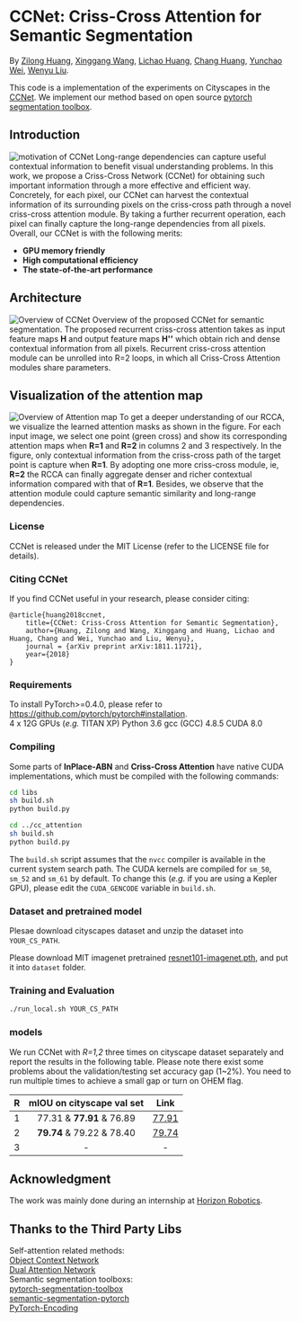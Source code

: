# CCNet: Criss-Cross Attention for Semantic Segmentation
By [Zilong Huang](http://speedinghzl.github.io), [Xinggang Wang](http://www.xinggangw.info/index.htm), [Lichao Huang](https://scholar.google.com/citations?user=F2e_jZMAAAAJ&hl=en), [Chang Huang](https://scholar.google.com/citations?user=IyyEKyIAAAAJ&hl=zh-CN), [Yunchao Wei](https://weiyc.github.io/), [Wenyu Liu](http://mclab.eic.hust.edu.cn/MCWebDisplay/PersonDetails.aspx?Name=Wenyu%20Liu).

This code is a implementation of the experiments on Cityscapes in the [CCNet](https://arxiv.org/abs/1811.11721). 
We implement our method based on open source [pytorch segmentation toolbox](https://github.com/speedinghzl/pytorch-segmentation-toolbox). 

## Introduction
![motivation of CCNet](http://pixkzddvl.bkt.gdipper.com/motivation.png)
Long-range dependencies can capture useful contextual information to benefit visual understanding problems. In this work, we propose a Criss-Cross Network (CCNet) for obtaining such important information through a more effective and efficient way. Concretely, for each pixel, our CCNet can harvest the contextual information of its surrounding pixels on the criss-cross path through a novel criss-cross attention module. By taking a further recurrent operation, each pixel can finally capture the long-range dependencies from all pixels. Overall, our CCNet is with the following merits: 
- **GPU memory friendly**  
- **High computational efficiency** 
- **The state-of-the-art performance** 

## Architecture
![Overview of CCNet](http://pixkzddvl.bkt.gdipper.com/architecture.png)
Overview of the proposed CCNet for semantic segmentation. The proposed recurrent criss-cross attention takes as input feature maps **H** and output feature maps **H''** which obtain rich and dense contextual information from all pixels. Recurrent criss-cross attention module can be unrolled into R=2 loops, in which all Criss-Cross Attention modules share parameters.

## Visualization of the attention map
![Overview of Attention map](http://pixkzddvl.bkt.gdipper.com/attention_vis.png)
To get a deeper understanding of our RCCA, we visualize the learned attention masks as shown in the figure.  For each input image, we select one point (green cross) and show its corresponding attention maps when **R=1** and **R=2** in columns 2 and 3 respectively. In the figure, only contextual information from the criss-cross path of the target point is capture when **R=1**. By adopting one more criss-cross module, ie, **R=2**  the RCCA can finally aggregate denser and richer contextual information compared with that of **R=1**. Besides, we observe that the attention module could capture semantic similarity and long-range dependencies. 

### License

CCNet is released under the MIT License (refer to the LICENSE file for details).

### Citing CCNet

If you find CCNet useful in your research, please consider citing:

    @article{huang2018ccnet,
        title={CCNet: Criss-Cross Attention for Semantic Segmentation},
        author={Huang, Zilong and Wang, Xinggang and Huang, Lichao and Huang, Chang and Wei, Yunchao and Liu, Wenyu},
        journal = {arXiv preprint arXiv:1811.11721},
        year={2018}
    }
    
### Requirements

To install PyTorch>=0.4.0, please refer to https://github.com/pytorch/pytorch#installation.   
4 x 12G GPUs (_e.g._ TITAN XP)
Python 3.6
gcc (GCC) 4.8.5
CUDA 8.0

### Compiling

Some parts of **InPlace-ABN** and **Criss-Cross Attention** have native CUDA implementations, which must be compiled with the following commands:
```bash
cd libs
sh build.sh
python build.py

cd ../cc_attention
sh build.sh
python build.py
``` 
The `build.sh` script assumes that the `nvcc` compiler is available in the current system search path.
The CUDA kernels are compiled for `sm_50`, `sm_52` and `sm_61` by default.
To change this (_e.g._ if you are using a Kepler GPU), please edit the `CUDA_GENCODE` variable in `build.sh`.

### Dataset and pretrained model

Plesae download cityscapes dataset and unzip the dataset into `YOUR_CS_PATH`.

Please download MIT imagenet pretrained [resnet101-imagenet.pth](http://sceneparsing.csail.mit.edu/model/pretrained_resnet/resnet101-imagenet.pth), and put it into `dataset` folder.

### Training and Evaluation
```bash
./run_local.sh YOUR_CS_PATH
``` 

### models
We run CCNet with *R=1,2* three times on cityscape dataset separately and report the results in the following table.
Please note there exist some problems about the validation/testing set accuracy gap (1~2%). You need to run multiple times
to achieve a small gap or turn on OHEM flag.

| **R** | **mIOU on cityscape val set**           | **Link** |
|:-------:|:---------------------:|:---------:|
| 1 | 77.31 & **77.91** & 76.89 | [77.91](https://drive.google.com/open?id=13j06I4e50T41j_2HQl4sksrLZihax94L) |
| 2 | **79.74** & 79.22 & 78.40 | [79.74](https://drive.google.com/open?id=1IxXm8qxKmfDPVRtT8uuDNEvSQsNVTfLC) |
| 3 | -              | -    |

## Acknowledgment
The work was mainly done during an internship at [Horizon Robotics](http://en.horizon.ai/).

## Thanks to the Third Party Libs
Self-attention related methods:   
[Object Context Network](https://github.com/PkuRainBow/OCNet)    
[Dual Attention Network](https://github.com/junfu1115/DANet)   
Semantic segmentation toolboxs:   
[pytorch-segmentation-toolbox](https://github.com/speedinghzl/pytorch-segmentation-toolbox)   
[semantic-segmentation-pytorch](https://github.com/CSAILVision/semantic-segmentation-pytorch)   
[PyTorch-Encoding](https://github.com/zhanghang1989/PyTorch-Encoding)
